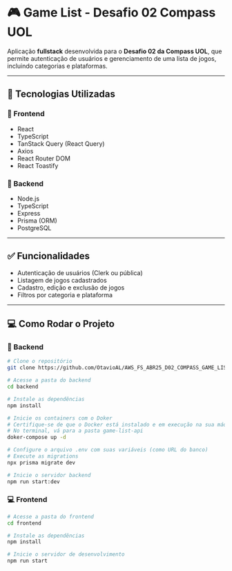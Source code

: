 # 🎮 Game List - Desafio 02 Compass UOL

Aplicação **fullstack** desenvolvida para o **Desafio 02 da Compass UOL**, que permite autenticação de usuários e gerenciamento de uma lista de jogos, incluindo categorias e plataformas.

---

## 🚀 Tecnologias Utilizadas

### 🔹 Frontend
- React
- TypeScript
- TanStack Query (React Query)
- Axios
- React Router DOM
- React Toastify

### 🔹 Backend
- Node.js
- TypeScript
- Express
- Prisma (ORM)
- PostgreSQL

---

## ✅ Funcionalidades

- Autenticação de usuários (Clerk ou pública)
- Listagem de jogos cadastrados
- Cadastro, edição e exclusão de jogos
- Filtros por categoria e plataforma

---

## 💻 Como Rodar o Projeto

### 🔧 Backend

```bash
# Clone o repositório
git clone https://github.com/OtavioAL/AWS_FS_ABR25_D02_COMPASS_GAME_LIST.git

# Acesse a pasta do backend
cd backend

# Instale as dependências
npm install

# Inicie os containers com o Doker
# Certifique-se de que o Docker está instalado e em execução na sua máquina.
# No terminal, vá para a pasta game-list-api
doker-compose up -d

# Configure o arquivo .env com suas variáveis (como URL do banco)
# Execute as migrations
npx prisma migrate dev

# Inicie o servidor backend
npm run start:dev
```
### 💻 Frontend
```bash
# Acesse a pasta do frontend
cd frontend

# Instale as dependências
npm install

# Inicie o servidor de desenvolvimento
npm run start


